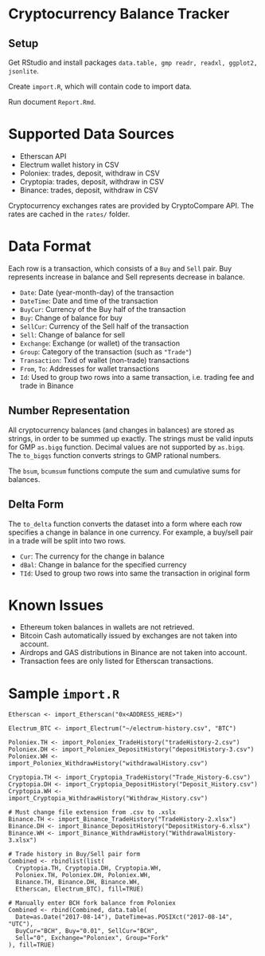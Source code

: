 Cryptocurrency Balance Tracker
==============================

Setup
-----
  
Get RStudio and install packages `data.table, gmp readr, readxl, ggplot2, jsonlite`.

Create `import.R`, which will contain code to import data.

Run document `Report.Rmd`.

Supported Data Sources
======================

 - Etherscan API
 - Electrum wallet history in CSV
 - Poloniex: trades, deposit, withdraw in CSV
 - Cryptopia: trades, deposit, withdraw in CSV
 - Binance: trades, deposit, withdraw in CSV
 
Cryptocurrency exchanges rates are provided by CryptoCompare API.
The rates are cached in the `rates/` folder.

Data Format
===========

Each row is a transaction, which consists of a `Buy` and `Sell` pair.
Buy represents increase in balance and Sell represents decrease in balance.

 - `Date`: Date (year-month-day) of the transaction
 - `DateTime`: Date and time of the transaction
 - `BuyCur`: Currency of the Buy half of the transaction
 - `Buy`: Change of balance for buy
 - `SellCur`: Currency of the Sell half of the transaction
 - `Sell`: Change of balance for sell
 - `Exchange`: Exchange (or wallet) of the transaction
 - `Group`: Category of the transaction (such as `"Trade"`)
 - `Transaction`: Txid of wallet (non-trade) transactions
 - `From`, `To`: Addresses for wallet transactions
 - `Id`: Used to group two rows into a same transaction, i.e. trading fee and trade in Binance

Number Representation
---------------------

All cryptocurrency balances (and changes in balances) are stored as strings, in order to be summed up exactly.
The strings must be valid inputs for GMP `as.bigq` function. Decimal values are not supported by `as.bigq`.
The `to_bigqs` function converts strings to GMP rational numbers.

The `bsum`, `bcumsum` functions compute the sum and cumulative sums for balances.

Delta Form
----------

The `to_delta` function converts the dataset into a form where each row specifies a change in 
balance in one currency. For example, a buy/sell pair in a trade will be split into two rows.

 - `Cur`: The currency for the change in balance
 - `dBal`: Change in balance for the specified currency
 - `TId`: Used to group two rows into same the transaction in original form

Known Issues
============

 - Ethereum token balances in wallets are not retrieved.
 - Bitcoin Cash automatically issued by exchanges are not taken into account.
 - Airdrops and GAS distributions in Binance are not taken into account.
 - Transaction fees are only listed for Etherscan transactions.

Sample `import.R`
=================

```{r}
Etherscan <- import_Etherscan("0x<ADDRESS_HERE>")

Electrum_BTC <- import_Electrum("~/electrum-history.csv", "BTC")

Poloniex.TH <- import_Poloniex_TradeHistory("tradeHistory-2.csv")
Poloniex.DH <- import_Poloniex_DepositHistory("depositHistory-3.csv")
Poloniex.WH <- import_Poloniex_WithdrawHistory("withdrawalHistory.csv")

Cryptopia.TH <- import_Cryptopia_TradeHistory("Trade_History-6.csv")
Cryptopia.DH <- import_Cryptopia_DepositHistory("Deposit_History.csv")
Cryptopia.WH <- import_Cryptopia_WithdrawHistory("Withdraw_History.csv")

# Must change file extension from .csv to .xslx
Binance.TH <- import_Binance_TradeHistory("TradeHistory-2.xlsx")
Binance.DH <- import_Binance_DepositHistory("DepositHistory-6.xlsx")
Binance.WH <- import_Binance_WithdrawHistory("WithdrawalHistory-3.xlsx")

# Trade history in Buy/Sell pair form
Combined <- rbindlist(list(
  Cryptopia.TH, Cryptopia.DH, Cryptopia.WH, 
  Poloniex.TH, Poloniex.DH, Poloniex.WH,
  Binance.TH, Binance.DH, Binance.WH,
  Etherscan, Electrum_BTC), fill=TRUE)

# Manually enter BCH fork balance from Poloniex
Combined <- rbind(Combined, data.table(
  Date=as.Date("2017-08-14"), DateTime=as.POSIXct("2017-08-14", "UTC"), 
  BuyCur="BCH", Buy="0.01", SellCur="BCH",
  Sell="0", Exchange="Poloniex", Group="Fork"
), fill=TRUE)
```